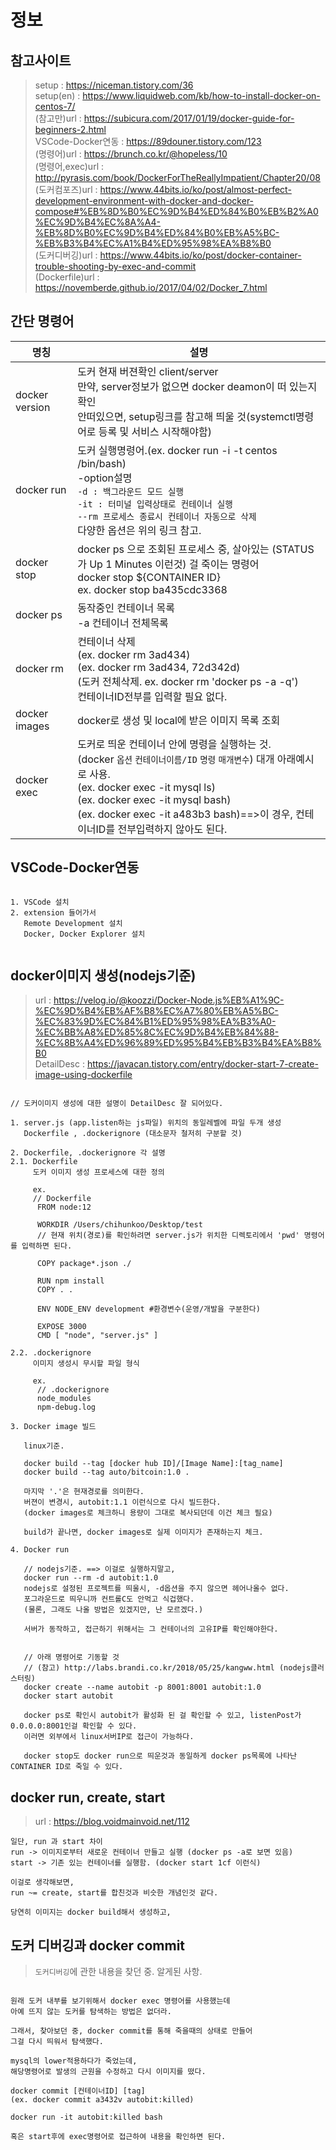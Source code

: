 # 정보
## 참고사이트
> setup : https://niceman.tistory.com/36 <br>
> setup(en) : https://www.liquidweb.com/kb/how-to-install-docker-on-centos-7/ <br>
> (참고만)url : https://subicura.com/2017/01/19/docker-guide-for-beginners-2.html <br>
> VSCode-Docker연동 : https://89douner.tistory.com/123 <br>
> (명령어)url : https://brunch.co.kr/@hopeless/10 <br>
> (명령어,exec)url : http://pyrasis.com/book/DockerForTheReallyImpatient/Chapter20/08 <br>
> (도커컴포즈)url : https://www.44bits.io/ko/post/almost-perfect-development-environment-with-docker-and-docker-compose#%EB%8D%B0%EC%9D%B4%ED%84%B0%EB%B2%A0%EC%9D%B4%EC%8A%A4-%EB%8D%B0%EC%9D%B4%ED%84%B0%EB%A5%BC-%EB%B3%B4%EC%A1%B4%ED%95%98%EA%B8%B0 <br>
> (도커디버깅)url : https://www.44bits.io/ko/post/docker-container-trouble-shooting-by-exec-and-commit <br>
> (Dockerfile)url : https://novemberde.github.io/2017/04/02/Docker_7.html <br>
<p/>

## 간단 명령어

|명칭 | 설명 |
|--|--|
|docker version | 도커 현재 버젼확인 client/server <br>만약, server정보가 없으면 docker deamon이 떠 있는지 확인<br>안떠있으면, setup링크를 참고해 띄울 것(systemctl명령어로 등록 및 서비스 시작해야함)|
|docker run | 도커 실행명령어.(ex. docker run -i -t centos /bin/bash)<br>-option설명<br>`-d : 백그라운드 모드 실행`<br>`-it : 터미널 입력상태로 컨테이너 실행`<br>`--rm 프로세스 종료시 컨테이너 자동으로 삭제`<br>다양한 옵션은 위의 링크 참고.<br> |
|docker stop | docker ps 으로 조회된 프로세스 중, 살아있는 (STATUS가 Up 1 Minutes 이런것) 걸 죽이는 명령어<br>docker stop ${CONTAINER ID}<br>ex. docker stop ba435cdc3368|
|docker ps | 동작중인 컨테이너 목록<br>-a 컨테이너 전체목록|
|docker rm | 컨테이너 삭제<br>(ex. docker rm 3ad434)<br>(ex. docker rm 3ad434, 72d342d)<br>(도커 전체삭제. ex. docker rm 'docker ps -a -q')<br>컨테이너ID전부를 입력할 필요 없다.|
|docker images | docker로 생성 및 local에 받은 이미지 목록 조회 |
|docker exec | 도커로 띄운 컨테이너 안에 명령을 실행하는 것.<br>(docker `옵션` `컨테이너이름/ID` `명령` `매개변수`)  대개 아래예시로 사용.<br>(ex. docker exec -it mysql ls)<br>(ex. docker exec -it mysql bash)<br>(ex. docker exec -it a483b3 bash)==>이 경우, 컨테이너ID를 전부입력하지 않아도 된다. |

## VSCode-Docker연동
```

1. VSCode 설치
2. extension 들어가서
   Remote Development 설치
   Docker, Docker Explorer 설치
   

```

## docker이미지 생성(nodejs기준)
> url : https://velog.io/@koozzi/Docker-Node.js%EB%A1%9C-%EC%9D%B4%EB%AF%B8%EC%A7%80%EB%A5%BC-%EC%83%9D%EC%84%B1%ED%95%98%EA%B3%A0-%EC%BB%A8%ED%85%8C%EC%9D%B4%EB%84%88-%EC%8B%A4%ED%96%89%ED%95%B4%EB%B3%B4%EA%B8%B0 <br>
> DetailDesc : https://javacan.tistory.com/entry/docker-start-7-create-image-using-dockerfile <br>

```

// 도커이미지 생성에 대한 설명이 DetailDesc 잘 되어있다.

1. server.js (app.listen하는 js파일) 위치의 동일레벨에 파일 두개 생성
   Dockerfile , .dockerignore (대소문자 철저히 구분할 것)

2. Dockerfile, .dockerignore 각 설명
2.1. Dockerfile
     도커 이미지 생성 프로세스에 대한 정의
     
     ex.
     // Dockerfile
      FROM node:12

      WORKDIR /Users/chihunkoo/Desktop/test
      // 현재 위치(경로)를 확인하려면 server.js가 위치한 디렉토리에서 'pwd' 명령어를 입력하면 된다.

      COPY package*.json ./

      RUN npm install
      COPY . .
      
      ENV NODE_ENV development #환경변수(운영/개발을 구분한다)

      EXPOSE 3000
      CMD [ "node", "server.js" ]
     
2.2. .dockerignore
     이미지 생성시 무시할 파일 형식
     
     ex.
      // .dockerignore
      node_modules
      npm-debug.log
     
3. Docker image 빌드

   linux기준.
   
   docker build --tag [docker hub ID]/[Image Name]:[tag_name]
   docker build --tag auto/bitcoin:1.0 .
   
   마지막 '.'은 현재경로를 의미한다.
   버젼이 변경시, autobit:1.1 이런식으로 다시 빌드한다.
   (docker images로 체크하니 용량이 그대로 복사되던데 이건 체크 필요)

   build가 끝나면, docker images로 실제 이미지가 존재하는지 체크.
   
4. Docker run
   
   // nodejs기준. ==> 이걸로 실행하지말고,
   docker run --rm -d autobit:1.0 
   nodejs로 설정된 프로젝트를 띄울시, -d옵션을 주지 않으면 헤어나올수 없다.
   포그라운드로 띄우니까 컨트롤C도 안먹고 식겁했다.
   (물론, 그래도 나올 방법은 있겠지만, 난 모르겠다.)
   
   서버가 동작하고, 접근하기 위해서는 그 컨테이너의 고유IP를 확인해야한다.
   
   
   // 아래 명령어로 기동할 것
   // (참고) http://labs.brandi.co.kr/2018/05/25/kangww.html (nodejs클러스터링)
   docker create --name autobit -p 8001:8001 autobit:1.0
   docker start autobit
   
   docker ps로 확인시 autobit가 활성화 된 걸 확인할 수 있고, listenPost가 0.0.0.0:8001인걸 확인할 수 있다.
   이러면 외부에서 linux서버IP로 접근이 가능하다.
   
   docker stop도 docker run으로 띄운것과 동일하게 docker ps목록에 나타난 CONTAINER ID로 죽일 수 있다.

```

## docker run, create, start 
> url : https://blog.voidmainvoid.net/112 <br>

```
일단, run 과 start 차이
run -> 이미지로부터 새로운 컨테이너 만들고 실행 (docker ps -a로 보면 있음)
start -> 기존 있는 컨테이너를 실행함. (docker start 1cf 이런식)

이걸로 생각해보면,
run ~= create, start를 합친것과 비슷한 개념인것 같다.

당연히 이미지는 docker build해서 생성하고,

```

<p/>

## 도커 디버깅과 docker commit
> `도커디버깅`에 관한 내용을 찾던 중. 알게된 사항. <br>

```

원래 도커 내부를 보기위해서 docker exec 명령어를 사용했는데
아예 뜨지 않는 도커를 탐색하는 방법은 없더라.

그래서, 찾아보던 중, docker commit를 통해 죽을때의 상태로 만들어
그걸 다시 띄워서 탐색했다.

mysql의 lower적용하다가 죽었는데,
해당명령어로 발생의 근원을 수정하고 다시 이미지를 떴다.

docker commit [컨테이너ID] [tag]
(ex. docker commit a3432v autobit:killed)

docker run -it autobit:killed bash

혹은 start후에 exec명령어로 접근하여 내용을 확인하면 된다.


```
